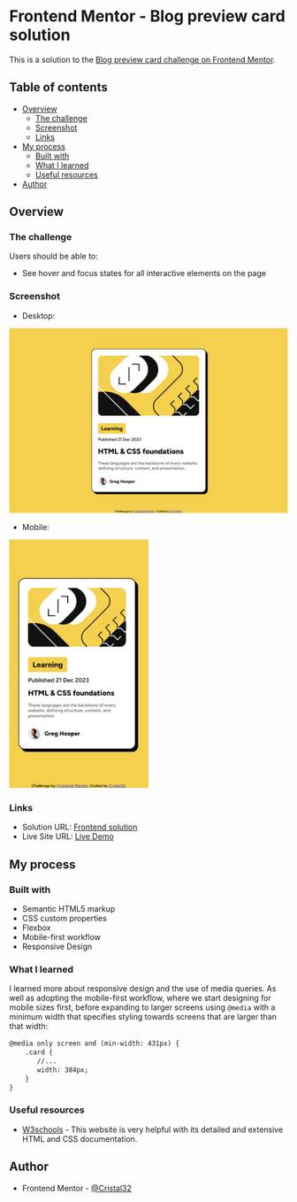 # Frontend Mentor - Blog preview card solution

This is a solution to the [Blog preview card challenge on Frontend Mentor](https://www.frontendmentor.io/challenges/blog-preview-card-ckPaj01IcS).

## Table of contents

- [Overview](#overview)
  - [The challenge](#the-challenge)
  - [Screenshot](#screenshot)
  - [Links](#links)
- [My process](#my-process)
  - [Built with](#built-with)
  - [What I learned](#what-i-learned)
  - [Useful resources](#useful-resources)
- [Author](#author)

## Overview

### The challenge

Users should be able to:

- See hover and focus states for all interactive elements on the page

### Screenshot

- Desktop:

![](./screenshot.png)

- Mobile:

<img src="screenshotMobile.png" alt="Mobile screenshot" width="50%" />

### Links

- Solution URL: [Frontend solution](https://www.frontendmentor.io/solutions/responsive-blog-preview-card-Dr48RX2xBn)
- Live Site URL: [Live Demo](https://cristal32.github.io/frontend-mentor-challenges/solutions/getting-started/02.%20blog-preview-card/)

## My process

### Built with

- Semantic HTML5 markup
- CSS custom properties
- Flexbox
- Mobile-first workflow
- Responsive Design

### What I learned

I learned more about responsive design and the use of media queries. As well as adopting the mobile-first workflow, where we start designing for mobile sizes first, before expanding to larger screens using `@media` with a minimum width that specifies styling towards screens that are larger than that width:

```
@media only screen and (min-width: 431px) {
    .card {
       //...
       width: 384px;
    }
}
```

### Useful resources

- [W3schools](https://www.w3schools.com/css/css_rwd_intro.asp) - This website is very helpful with its detailed and extensive HTML and CSS documentation.

## Author

- Frontend Mentor - [@Cristal32](https://www.frontendmentor.io/profile/Cristal32)

